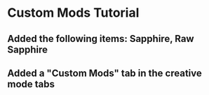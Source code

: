 # Custom Mods Tutorial
## Added the following items: Sapphire, Raw Sapphire
## Added a "Custom Mods" tab in the creative mode tabs
